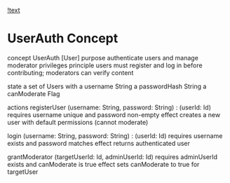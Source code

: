 
[!text](../../../context/design/concepts/UserAuth/UserAuth.md/steps/_.40f860ec.md)

# UserAuth Concept

concept UserAuth [User]
purpose authenticate users and manage moderator privileges
principle users must register and log in before contributing; moderators can verify content

state
  a set of Users with
    a username String
    a passwordHash String
    a canModerate Flag

actions
  registerUser (username: String, password: String) : (userId: Id)
    requires username unique and password non-empty
    effect creates a new user with default permissions (cannot moderate)
  
  login (username: String, password: String) : (userId: Id)
    requires username exists and password matches
    effect returns authenticated user
  
  grantModerator (targetUserId: Id, adminUserId: Id)
    requires adminUserId exists and canModerate is true
    effect sets canModerate to true for targetUser